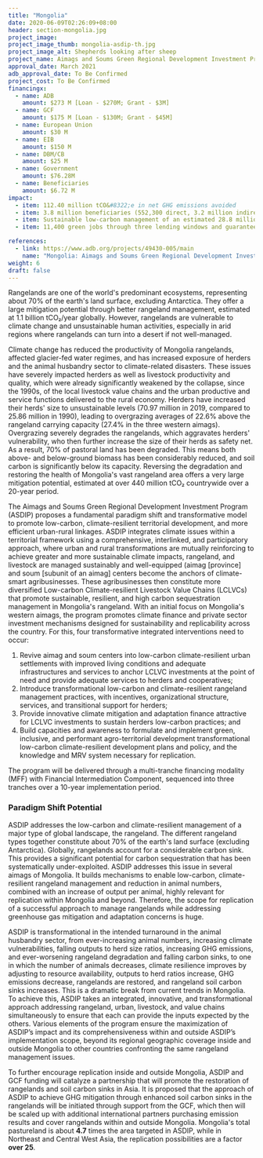 ```yaml
---
title: "Mongolia"
date: 2020-06-09T02:26:09+08:00
header: section-mongolia.jpg
project_image:
project_image_thumb: mongolia-asdip-th.jpg
project_image_alt: Shepherds looking after sheep
project_name: Aimags and Soums Green Regional Development Investment Program (ASDIP)
approval_date: March 2021
adb_approval_date: To Be Confirmed
project_cost: To Be Confirmed
financingx:
  - name: ADB
    amount: $273 M [Loan - $270M; Grant - $3M]
  - name: GCF
    amount: $175 M [Loan - $130M; Grant - $45M]
  - name: European Union 
    amount: $30 M
  - name: EIB 
    amount: $150 M
  - name: DBM/CB 
    amount: $25 M
  - name: Government
    amount: $76.28M
  - name: Beneficiaries
    amount: $6.72 M
impact:
  - item: 112.40 million tCO&#8322;e in net GHG emissions avoided
  - item: 3.8 million beneficiaries (552,300 direct, 3.2 million indirect)
  - item: Sustainable low-carbon management of an estimated 28.8 million hectares of rangeland in Mongolia. 
  - item: 11,400 green jobs through three lending windows and guarantee component, creating more than 150,000 indirect jobs.

references:
  - link: https://www.adb.org/projects/49430-005/main
    name: "Mongolia: Aimags and Soums Green Regional Development Investment Program"
weight: 6
draft: false
---
```


Rangelands are one of the world's predominant ecosystems, representing about 70% of the earth's land surface, excluding Antarctica. They offer a large mitigation potential through better rangeland management, estimated at 1.1 billion tCO&#8322;/year globally. However, rangelands are vulnerable to climate change and unsustainable human activities, especially in arid regions where rangelands can turn into a desert if not well-managed.

Climate change has reduced the productivity of Mongolia rangelands, affected glacier-fed water regimes, and has increased exposure of herders and the animal husbandry sector to climate-related disasters. These issues have severely impacted herders as well as livestock productivity and quality, which were already significantly weakened by the collapse, since the 1990s, of the local livestock value chains and the urban productive and service functions delivered to the rural economy. Herders have increased their herds' size to unsustainable levels (70.97 million in 2019, compared to 25.86 million in 1990), leading to overgrazing averages of 22.6% above the rangeland carrying capacity (27.4% in the three western aimags). Overgrazing severely degrades the rangelands, which aggravates herders' vulnerability, who then further increase the size of their herds as safety net. As a result, 70% of pastoral land has been degraded. This means both above- and below-ground biomass has been considerably reduced, and soil carbon is significantly below its capacity. Reversing the degradation and restoring the health of Mongolia's vast rangeland area offers a very large mitigation potential, estimated at over 440 million tCO&#8322; countrywide over a 20-year period.

The Aimags and Soums Green Regional Development Investment Program (ASDIP) proposes a fundamental paradigm shift and transformative model to promote low-carbon, climate-resilient territorial development, and more efficient urban-rural linkages. ASDIP integrates climate issues within a territorial framework using a comprehensive, interlinked, and participatory approach, where urban and rural transformations are mutually reinforcing to achieve greater and more sustainable climate impacts, rangeland, and livestock are managed sustainably and well-equipped (aimag [province] and soum [subunit of an aimag] centers become the anchors of climate-smart agribusinesses. These agribusinesses then constitute more diversified Low-carbon Climate-resilient Livestock Value Chains (LCLVCs) that promote sustainable, resilient, and high carbon sequestration management in Mongolia's rangeland. With an initial focus on Mongolia's western aimags, the program promotes climate finance and private sector investment mechanisms designed for sustainability and replicability across the country. For this, four transformative integrated interventions need to occur:

1. Revive aimag and soum centers into low-carbon climate-resilient urban settlements with improved living conditions and adequate infrastructures and services to anchor LCLVC investments at the point of need and provide adequate services to herders and cooperatives; 
2. Introduce transformational low-carbon and climate-resilient rangeland management practices, with incentives, organizational structure, services, and transitional support for herders; 
3. Provide innovative climate mitigation and adaptation finance attractive for LCLVC investments to sustain herders low-carbon practices; and 
4. Build capacities and awareness to formulate and implement green, inclusive, and performant agro-territorial development transformational low-carbon climate-resilient development plans and policy, and the knowledge and MRV system necessary for replication.

The program will be delivered through a multi-tranche financing modality (MFF) with Financial Intermediation Component, sequenced into three tranches over a 10-year implementation period.

### Paradigm Shift Potential

ASDIP addresses the low-carbon and climate-resilient management of a major type of global landscape, the rangeland. The different rangeland types together constitute about 70% of the earth's land surface (excluding Antarctica). Globally, rangelands account for a considerable carbon sink. This provides a significant potential for carbon sequestration that has been systematically under-exploited. ASDIP addresses this issue in several aimags of Mongolia. It builds mechanisms to enable low-carbon, climate-resilient rangeland management and reduction in animal numbers, combined with an increase of output per animal, highly relevant for replication within Mongolia and beyond. Therefore, the scope for replication of a successful approach to manage rangelands while addressing greenhouse gas mitigation and adaptation concerns is huge.

ASDIP is transformational in the intended turnaround in the animal husbandry sector, from ever-increasing animal numbers, increasing climate vulnerabilities, falling outputs to herd size ratios, increasing GHG emissions, and ever-worsening rangeland degradation and falling carbon sinks, to one in which the number of animals decreases, climate resilience improves by adjusting to resource availability, outputs to herd ratios increase, GHG emissions decrease, rangelands are restored, and rangeland soil carbon sinks increases. This is a dramatic break from current trends in Mongolia. To achieve this, ASDIP takes an integrated, innovative, and transformational approach addressing rangeland, urban, livestock, and value chains simultaneously to ensure that each can provide the inputs expected by the others. Various elements of the program ensure the maximization of ASDIP’s impact and its comprehensiveness within and outside ASDIP’s implementation scope, beyond its regional geographic coverage inside and outside Mongolia to other countries confronting the same rangeland management issues. 

To further encourage replication inside and outside Mongolia, ASDIP and GCF funding will catalyze a partnership that will promote the restoration of rangelands and soil carbon sinks in Asia. It is proposed that the approach of ASDIP to achieve GHG mitigation through enhanced soil carbon sinks in the rangelands will be initiated through support from the GCF, which then will be scaled up with additional international partners purchasing emission results and cover rangelands within and outside Mongolia. Mongolia's total pastureland is about **4.7** times the area targeted in ASDIP, while in Northeast and Central West Asia, the replication possibilities are a factor **over 25**. 

